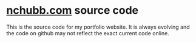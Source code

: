 # <a href="http://nchubb.com">nchubb.com</a> source code

This is the source code for my portfolio website.  It is always evolving and the code on github may not reflect the exact current code online.
